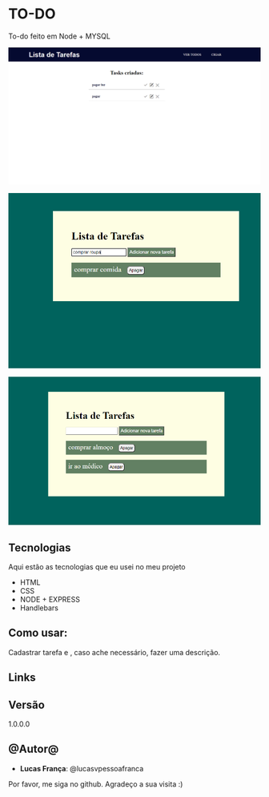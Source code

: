 # TO-DO
To-do feito em Node + MYSQL

![Tela inicial ](https://github.com/lucasvpessoafranca/crud-node/blob/main/task1.png)

![resultado](https://github.com/lucasvpessoafranca/lista_tarefas/blob/main/lista_tarefa_2.png)

![resultado](https://github.com/lucasvpessoafranca/lista_tarefas/blob/main/to-do.png)
 
 
 
## Tecnologias
 
Aqui estão as tecnologias que eu usei no meu projeto
 
* HTML
* CSS
* NODE + EXPRESS
* Handlebars
 

## Como usar:
 
Cadastrar tarefa e , caso ache necessário, fazer uma descrição.
 

 
 
## Links

 
 
## Versão
 
1.0.0.0
 
 
## @Autor@
 
* **Lucas França**: @lucasvpessoafranca
 
Por favor, me siga no github.
Agradeço a sua visita :)
